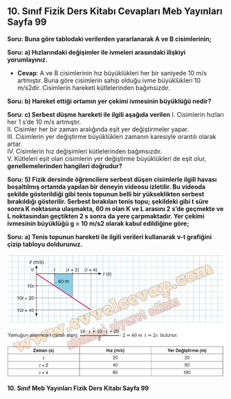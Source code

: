 ## 10. Sınıf Fizik Ders Kitabı Cevapları Meb Yayınları Sayfa 99

**Soru: Buna göre tablodaki verilerden yararlanarak A ve B cisimlerinin;**

**Soru: a) Hızlarındaki değişimler ile ivmeleri arasındaki ilişkiyi yorumlayınız.**

* **Cevap**: A ve B cisimlerinin hız büyüklükleri her bir saniyede 10 m/s artmıştır. Buna göre cisimlerin sahip olduğu ivme büyüklükleri 10 m/s2dir. Cisimlerin hareketi kütlelerinden bağımsızdır.

**Soru: b) Hareket ettiği ortamın yer çekimi ivmesinin büyüklüğü nedir?**

**Soru: c) Serbest düşme hareketi ile ilgili aşağıda verilen** I. Cisimlerin hızları her 1 s’de 10 m/s artmıştır.  
 II. Cisimler her bir zaman aralığında eşit yer değiştirmeler yapar.  
 III. Cisimlerin yer değiştirme büyüklükleri zamanın karesiyle orantılı olarak artar.  
 IV. Cisimlerin hız değişimleri kütlelerinden bağımsızdır.  
 V. Kütleleri eşit olan cisimlerin yer değiştirme büyüklükleri de eşit olur, **genellemelerinden hangileri doğrudur?**

**Soru: 5) Fizik dersinde öğrencilere serbest düşen cisimlerle ilgili havası boşaltılmış ortamda yapılan bir deneyin videosu izletilir. Bu videoda şekilde gösterildiği gibi tenis topunun belli bir yükseklikten serbest bırakıldığı gösterilir. Serbest bırakılan tenis topu; şekildeki gibi t süre sonra K noktasına ulaşmakta, 60 m olan K ve L arasını 2 s’de geçmekte ve L noktasından geçtikten 2 s sonra da yere çarpmaktadır. Yer çekimi ivmesinin büyüklüğü g = 10 m/s2 olarak kabul edildiğine göre;**

**Soru: a) Tenis topunun hareketi ile ilgili verileri kullanarak ν-t grafiğini çizip tabloyu doldurunuz.**

![](./image1.webp)

**10. Sınıf Meb Yayınları Fizik Ders Kitabı Sayfa 99**